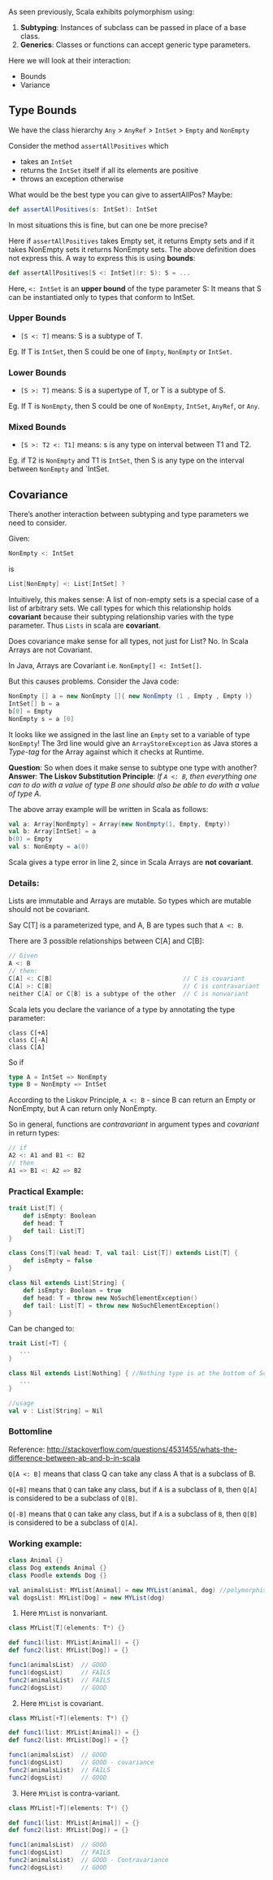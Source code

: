 As seen previously, Scala exhibits polymorphism using: 

1. **Subtyping**:  Instances of subclass can be passed in place of a base class.
2. **Generics**: Classes or functions can accept generic type parameters.

Here we will look at their interaction:

* Bounds
* Variance

## Type Bounds

We have the class hierarchy `Any` > `AnyRef` > `IntSet` > `Empty` and `NonEmpty`

Consider the method `assertAllPositives` which

* takes an `IntSet`
* returns the `IntSet` itself if all its elements are positive
* throws an exception otherwise

What would be the best type you can give to assertAllPos? Maybe:
```scala
def assertAllPositives(s: IntSet): IntSet
```
In most situations this is fine, but can one be more precise?

Here if `assertAllPositives` takes Empty set, it returns Empty sets and  if it takes NonEmpty sets it returns NonEmpty sets. The above definition does not express this. A way to express this is using **bounds**:
```scala
def assertAllPositives[S <: IntSet](r: S): S = ...
```

Here, `<: IntSet` is an **upper bound** of the type parameter S: It means that S can be instantiated only to types that conform to IntSet. <br/>

### Upper Bounds
* `[S <: T]` means: S is a subtype of T.

Eg. If T is `IntSet`, then S could be one of `Empty`, `NonEmpty` or `IntSet`.

### Lower Bounds
* `[S >: T]` means: S is a supertype of T, or T is a subtype of S.

Eg. If T is `NonEmpty`, then S could be one of `NonEmpty`, `IntSet`, `AnyRef`, or `Any`.

### Mixed Bounds
* `[S >: T2 <: T1]` means: s is any type on interval between T1 and T2.

Eg. if T2 is `NonEmpty` and T1 is `IntSet`, then S is any type on the interval between `NonEmpty` and `IntSet.

## Covariance

There’s another interaction between subtyping and type parameters we need to consider. 

Given:
```scala
NonEmpty <: IntSet
```
is
```scala
List[NonEmpty] <: List[IntSet] ?
```
Intuitively, this makes sense: A list of non-empty sets is a special case of a list of arbitrary sets.
We call types for which this relationship holds **covariant** because their subtyping relationship varies with the type parameter. Thus `Lists` in scala are **covariant**.

Does covariance make sense for all types, not just for List? No. In Scala Arrays are not Covariant.

In Java, Arrays are Covariant i.e. `NonEmpty[] <: IntSet[]`.

But this causes problems. Consider the Java code:
```java
NonEmpty [] a = new NonEmpty []{ new NonEmpty (1 , Empty , Empty )}
IntSet[] b = a
b[0] = Empty
NonEmpty s = a [0]
```
It looks like we assigned in the last line an `Empty` set to a variable of type `NonEmpty`! The 3rd line would give an `ArrayStoreException` as Java stores a _Type-tag_ for the Array against which it checks at Runtime.

**Question**: So when does it make sense to subtype one type with another?
**Answer**: **The Liskov Substitution Principle**: _If `A <: B`, then everything one can to do with a value of
type B one should also be able to do with a value of type A._

The above array example will be written in Scala as follows:
```scala
val a: Array[NonEmpty] = Array(new NonEmpty(1, Empty, Empty))
val b: Array[IntSet] = a
b(0) = Empty
val s: NonEmpty = a(0)
```
Scala gives a type error in line 2, since in Scala Arrays are **not covariant**.

### Details:

Lists are immutable and Arrays are mutable. So types which are mutable should not be covariant.

Say C[T] is a parameterized type, and A, B are types such that `A <: B`.

There are 3 possible relationships between C[A] and C[B]:
```scala
// Given
A <: B
// then:
C[A] <: C[B]                                    // C is covariant
C[A] >: C[B]                                    // C is contravariant
neither C[A] or C[B] is a subtype of the other  // C is nonvariant
```
Scala lets you declare the variance of a type by annotating the type parameter:
```
class C[+A]
class C[-A]
class C[A]
```

So if 
```scala
type A = IntSet => NonEmpty
type B = NonEmpty => IntSet
```
According to the Liskov Principle, `A <: B` - since B can return an Empty or NonEmpty, but A can return only NonEmpty.

So in general, functions are _contravariant_ in argument types and _covariant_ in return types:
```scala
// if
A2 <: A1 and B1 <: B2 
// then
A1 => B1 <: A2 => B2
```

### Practical Example:

```scala
trait List[T] {
    def isEmpty: Boolean
    def head: T
    def tail: List[T]
}

class Cons[T](val head: T, val tail: List[T]) extends List[T] { 
    def isEmpty = false
}

class Nil extends List[String] {
    def isEmpty: Boolean = true
    def head: T = throw new NoSuchElementException()
    def tail: List[T] = throw new NoSuchElementException()
}
```
Can be changed to:
```scala
trait List[+T] {
   ...
}

class Nil extends List[Nothing] { //Nothing type is at the bottom of Scala’s type hierarchy
   ...
}

//usage
val v : List[String] = Nil
```

### Bottomline

Reference: http://stackoverflow.com/questions/4531455/whats-the-difference-between-ab-and-b-in-scala

`Q[A <: B]` means that class Q can take any class A that is a subclass of B.

`Q[+B]` means that `Q` can take any class, but if `A` is a subclass of `B`, then `Q[A]` is considered to be a subclass of `Q[B]`.

`Q[-B]` means that `Q` can take any class, but if `A` is a subclass of `B`, then `Q[B]` is considered to be a subclass of `Q[A]`.

### Working example:

```scala
class Animal {}
class Dog extends Animal {}
class Poodle extends Dog {}

val animalsList: MYList[Animal] = new MYList(animal, dog) //polymorphism (parent class reference is used to refer to a child class object.)
val dogsList: MYList[Dog] = new MYList(dog)
```
1) Here `MYList` is nonvariant.
```scala
class MYList[T](elements: T*) {} 

def func1(list: MYList[Animal]) = {}
def func2(list: MYList[Dog]) = {}

func1(animalsList)  // GOOD
func1(dogsList)     // FAILS
func2(animalsList)  // FAILS
func2(dogsList)     // GOOD
```
2) Here `MYList` is covariant.
```scala
class MYList[+T](elements: T*) {} 

def func1(list: MYList[Animal]) = {}
def func2(list: MYList[Dog]) = {}

func1(animalsList)  // GOOD
func1(dogsList)     // GOOD - covariance
func2(animalsList)  // FAILS
func2(dogsList)     // GOOD
```
3) Here `MYList` is contra-variant.
```scala
class MYList[+T](elements: T*) {} 

def func1(list: MYList[Animal]) = {}
def func2(list: MYList[Dog]) = {}

func1(animalsList)  // GOOD
func1(dogsList)     // FAILS
func2(animalsList)  // GOOD - Contravariance
func2(dogsList)     // GOOD
```

